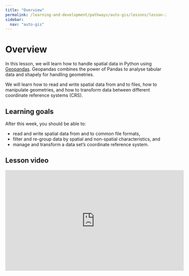 ```yaml
---
title: "Overview"
permalink: /learning-and-development/pathways/auto-gis/lessons/lesson-2/overview/
sidebar:
  nav: "auto-gis"
---
```



# Overview

In this lesson, we will learn how to handle spatial data in Python using
[Geopandas](http://geopandas.org/). Geopandas combines the power of Pandas to
analyse tabular data and shapely for handling geometries.

We will learn how to read and write spatial data from and to files, how to
manipulate geometries, and how to transform data between different coordinate
reference systems (CRS).


## Learning goals

After this week, you should be able to:

- read and write spatial data from and to common file formats,
- filter and re-group data by spatial and non-spatial characteristics, and
- manage and transform a data set’s coordinate reference system.


## Lesson video

<iframe width="560" height="315" src="https://www.youtube.com/embed/DzkEbhQEbpY?si=V_ob6uP4FsBSmsXE" title="YouTube video player" frameborder="0" allow="accelerometer; autoplay; clipboard-write; encrypted-media; gyroscope; picture-in-picture; web-share" allowfullscreen></iframe>

